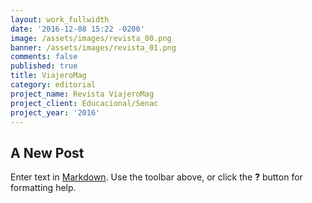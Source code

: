 ```yaml
---
layout: work_fullwidth
date: '2016-12-08 15:22 -0200'
image: /assets/images/revista_00.png
banner: /assets/images/revista_01.png
comments: false
published: true
title: ViajeroMag
category: editorial
project_name: Revista ViajeroMag
project_client: Educacional/Senac
project_year: '2016'
---
```

## A New Post

Enter text in [Markdown](http://daringfireball.net/projects/markdown/). Use the toolbar above, or click the **?** button for formatting help.
